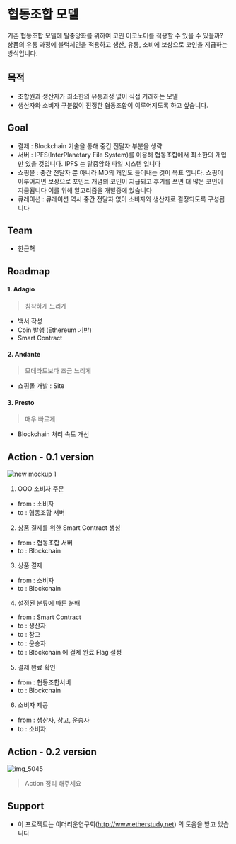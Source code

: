 # 협동조합 모델

기존 협동조합 모델에 탈중앙화를 위하여 코인 이코노미를 적용할 수 있을 수 있을까?
상품의 유통 과정에 블럭체인을 적용하고 생산, 유통, 소비에 보상으로 코인을 지급하는 방식입니다.

## 목적
- 조합원과 생산자가 최소한의 유통과정 없이 직접 거래하는 모델 
- 생산자와 소비자 구분없이 진정한 협동조합이 이루어지도록 하고 싶습니다.

## Goal
- 결제 : Blockchain 기술을 통해 중간 전달자 부분을 생략
- 서버 : IPFS(InterPlanetary File System)를 이용해 협동조합에서 최소한의 개입만 있을 것입니다. IPFS 는 탈중앙화 파일 시스템 입니다
- 쇼핑몰 : 중간 전달자 뿐 아니라 MD의 개입도 들어내는 것이 목표 입니다. 
           쇼핑이 이루어지면 보상으로 포인트 개념의 코인이 지급되고
           후기를 쓰면 더 많은 코인이 지급됩니다
           이를 위해 알고리즘을 개발중에 있습니다
- 큐레이션 : 큐레이션 역시 중간 전달자 없이 소비자와 생산자로 결정되도록 구성됩니다

## Team

- 한근혁


## Roadmap

#### 1. Adagio
> 침착하게 느리게

- 백서 작성
- Coin 발행 (Ethereum 기반)
- Smart Contract

#### 2. Andante
> 모데라토보다 조금 느리게

- 쇼핑몰 개발 : Site

#### 3. Presto
> 매우 빠르게

- Blockchain 처리 속도 개선

## Action - 0.1 version

![new mockup 1](https://user-images.githubusercontent.com/44389221/47355508-7e11d280-d6fc-11e8-8147-6dad040ae754.png)

1. OOO 소비자 주문
  - from : 소비자
  - to : 협동조합 서버
2. 상품 결제를 위한 Smart Contract 생성
  - from : 협동조합 서버
  - to : Blockchain
3. 상품 결제
  - from : 소비자
  - to : Blockchain
4. 설정된 분류에 따른 분배
  - from : Smart Contract
  - to : 생산자
  - to : 창고
  - to : 운송자
  - to : Blockchain 에 결제 완료 Flag 설정
5. 결제 완료 확인
  - from : 협동조합서버
  - to : Blockchain
6. 소비자 제공
  - from : 생산자, 창고, 운송자
  - to : 소비자
  
## Action - 0.2 version

![img_5045](https://user-images.githubusercontent.com/897510/40751422-a4d3e3f8-649d-11e8-8546-70d297aa9b2e.jpg)

> Action 정리 해주세요

## Support
- 이 프로젝트는 이더리운연구회(http://www.etherstudy.net) 의 도움을 받고 있습니다

